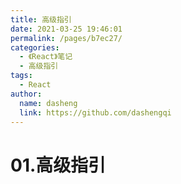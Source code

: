 ```yaml
---
title: 高级指引
date: 2021-03-25 19:46:01
permalink: /pages/b7ec27/
categories:
  - 《React》笔记
  - 高级指引
tags:
  - React
author:
  name: dasheng
  link: https://github.com/dashengqi
---
```


# 01.高级指引
